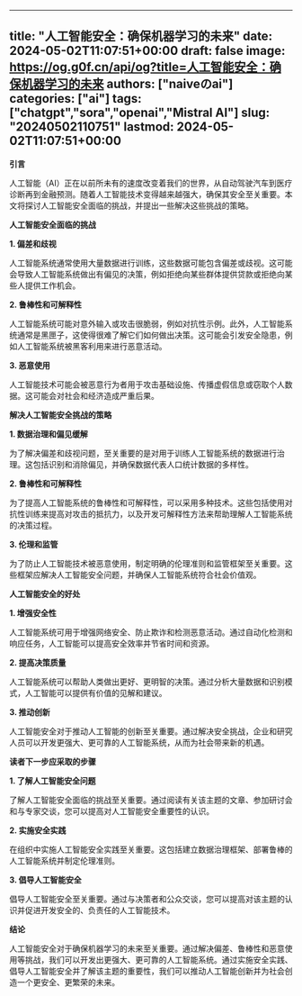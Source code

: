 
---
title: "人工智能安全：确保机器学习的未来"
date: 2024-05-02T11:07:51+00:00
draft: false
image: https://og.g0f.cn/api/og?title=人工智能安全：确保机器学习的未来
authors: ["naiveのai"]
categories: ["ai"]
tags: ["chatgpt","sora","openai","Mistral AI"]
slug: "20240502110751"
lastmod: 2024-05-02T11:07:51+00:00
---
**引言**

人工智能（AI）正在以前所未有的速度改变着我们的世界，从自动驾驶汽车到医疗诊断再到金融预测。随着人工智能技术变得越来越强大，确保其安全至关重要。本文将探讨人工智能安全面临的挑战，并提出一些解决这些挑战的策略。

**人工智能安全面临的挑战**

**1. 偏差和歧视**

人工智能系统通常使用大量数据进行训练，这些数据可能包含偏差或歧视。这可能会导致人工智能系统做出有偏见的决策，例如拒绝向某些群体提供贷款或拒绝向某些人提供工作机会。

**2. 鲁棒性和可解释性**

人工智能系统可能对意外输入或攻击很脆弱，例如对抗性示例。此外，人工智能系统通常是黑匣子，这使得很难了解它们如何做出决策。这可能会引发安全隐患，例如人工智能系统被黑客利用来进行恶意活动。

**3. 恶意使用**

人工智能技术可能会被恶意行为者用于攻击基础设施、传播虚假信息或窃取个人数据。这可能会对社会和经济造成严重后果。

**解决人工智能安全挑战的策略**

**1. 数据治理和偏见缓解**

为了解决偏差和歧视问题，至关重要的是对用于训练人工智能系统的数据进行治理。这包括识别和消除偏见，并确保数据代表人口统计数据的多样性。

**2. 鲁棒性和可解释性**

为了提高人工智能系统的鲁棒性和可解释性，可以采用多种技术。这些包括使用对抗性训练来提高对攻击的抵抗力，以及开发可解释性方法来帮助理解人工智能系统的决策过程。

**3. 伦理和监管**

为了防止人工智能技术被恶意使用，制定明确的伦理准则和监管框架至关重要。这些框架应解决人工智能安全问题，并确保人工智能系统符合社会价值观。

**人工智能安全的好处**

**1. 增强安全性**

人工智能系统可用于增强网络安全、防止欺诈和检测恶意活动。通过自动化检测和响应任务，人工智能可以提高安全效率并节省时间和资源。

**2. 提高决策质量**

人工智能系统可以帮助人类做出更好、更明智的决策。通过分析大量数据和识别模式，人工智能可以提供有价值的见解和建议。

**3. 推动创新**

人工智能安全对于推动人工智能的创新至关重要。通过解决安全挑战，企业和研究人员可以开发更强大、更可靠的人工智能系统，从而为社会带来新的机遇。

**读者下一步应采取的步骤**

**1. 了解人工智能安全问题**

了解人工智能安全面临的挑战至关重要。通过阅读有关该主题的文章、参加研讨会和与专家交谈，您可以提高对人工智能安全重要性的认识。

**2. 实施安全实践**

在组织中实施人工智能安全实践至关重要。这包括建立数据治理框架、部署鲁棒的人工智能系统并制定伦理准则。

**3. 倡导人工智能安全**

倡导人工智能安全至关重要。通过与决策者和公众交谈，您可以提高对该主题的认识并促进开发安全的、负责任的人工智能技术。

**结论**

人工智能安全对于确保机器学习的未来至关重要。通过解决偏差、鲁棒性和恶意使用等挑战，我们可以开发出更强大、更可靠的人工智能系统。通过实施安全实践、倡导人工智能安全并了解该主题的重要性，我们可以推动人工智能创新并为社会创造一个更安全、更繁荣的未来。